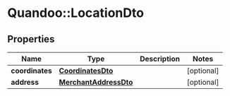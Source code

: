 # Quandoo::LocationDto

## Properties
Name | Type | Description | Notes
------------ | ------------- | ------------- | -------------
**coordinates** | [**CoordinatesDto**](CoordinatesDto.md) |  | [optional] 
**address** | [**MerchantAddressDto**](MerchantAddressDto.md) |  | [optional] 



